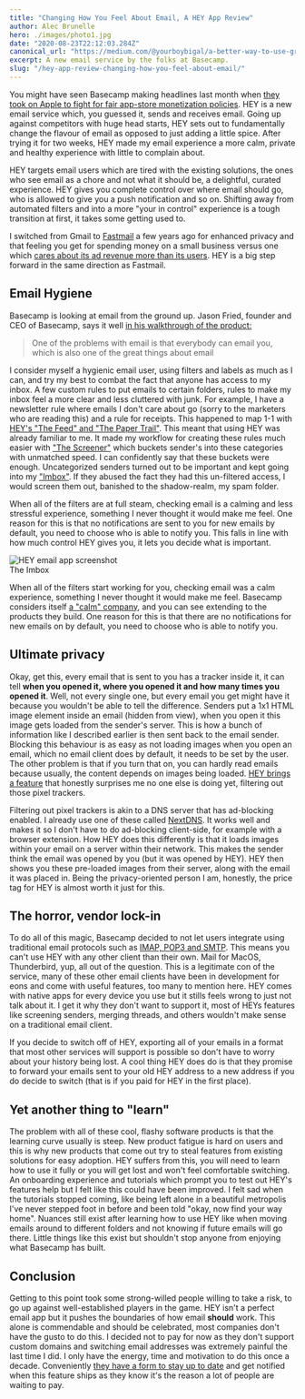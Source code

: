 ```yaml
---
title: "Changing How You Feel About Email, A HEY App Review"
author: Alec Brunelle
hero: ./images/photo1.jpg
date: "2020-08-23T22:12:03.284Z"
canonical_url: "https://medium.com/@yourboybigal/a-better-way-to-use-graphql-fragments-in-react-4f54bf862062"
excerpt: A new email service by the folks at Basecamp.
slug: "/hey-app-review-changing-how-you-feel-about-email/"
---
```


You might have seen Basecamp making headlines last month when [they took on Apple to fight for fair app-store monetization policies](https://www.theverge.com/2020/6/18/21296180/apple-hey-email-app-basecamp-rejection-response-controversy-antitrust-regulation). HEY is a new email service which, you guessed it, sends and receives email. Going up against competitors with huge head starts, HEY sets out to fundamentally change the flavour of email as opposed to just adding a little spice. After trying it for two weeks, HEY made my email experience a more calm, private and healthy experience with little to complain about.

HEY targets email users which are tired with the existing solutions, the ones who see email as a chore and not what it should be, a delightful, curated experience. HEY gives you complete control over where email should go, who is allowed to give you a push notification and so on. Shifting away from automated filters and into a more "your in control" experience is a tough transition at first, it takes some getting used to.

I switched from Gmail to [Fastmail](https://www.fastmail.com) a few years ago for enhanced privacy and that feeling you get for spending money on a small business versus one which [cares about its ad revenue more than its users](https://techcrunch.com/2020/01/23/squint-and-youll-click-it/). HEY is a big step forward in the same direction as Fastmail. 

## Email Hygiene

Basecamp is looking at email from the ground up. Jason Fried, founder and CEO of Basecamp, says it well [in his walkthrough of the product:](https://youtu.be/UCeYTysLyGI?t=44)

> One of the problems with email is that everybody can email you, which is also one of the great things about email

I consider myself a hygienic email user, using filters and labels as much as I can, and try my best to combat the fact that anyone has access to my inbox. A few custom rules to put emails to certain folders, rules to make my inbox feel a more clear and less cluttered with junk. For example, I have a newsletter rule where emails I don't care about go (sorry to the marketers who are reading this) and a rule for receipts. This happened to map 1-1 with [HEY's "The Feed"  and "The Paper Trail"](https://hey.com/how-it-works). This meant that using HEY was already familiar to me. It made my workflow for creating these rules much easier with ["The Screener"](https://hey.com/how-it-works) which buckets sender's into these categories with unmatched speed. I can confidently say that these buckets were enough. Uncategorized senders turned out to be important and kept going into my ["Imbox"](https://hey.com/features/the-imbox/). If they abused the fact they had this un-filtered access, I would screen them out, banished to the shadow-realm, my spam folder.

When all of the filters are at full steam, checking email is a calming and less stressful experience, something I never thought it would make me feel. One reason for this is that no notifications are sent to you for new emails by default, you need to choose who is able to notify you. This falls in line with how much control HEY gives you, it lets you decide what is important.

<div class="Image__Medium">
  <img src="https://res.cloudinary.com/dscgr6mcw/image/upload/v1595858961/hey-email-post/preview-imbox-508814e250e89a00b534371089a2310ff7d89796fbaa17d199bf8ae1f44ab114.jpg" alt="HEY email app screenshot"/>
  <figcaption>The Imbox</figcaption>
</div>

When all of the filters start working for you, checking email was a calm experience, something I never thought it would make me feel. Basecamp considers itself [a "calm" company](https://www.balancethegrind.com.au/work-life-balance/inside-basecamps-calm-work-life-balance-culture/), and you can see extending to the products they build. One reason for this is that there are no notifications for new emails on by default, you need to choose who is able to notify you.

## Ultimate privacy

Okay, get this, every email that is sent to you has a tracker inside it, it can tell **when you opened it, where you opened it and how many times you opened it**. Well, not every single one, but every email you get might have it because you wouldn't be able to tell the difference. Senders put a 1x1 HTML image element inside an email (hidden from view), when you open it this image gets loaded from the sender's server. This is how a bunch of information like I described earlier is then sent back to the email sender. Blocking this behaviour is as easy as not loading images when you open an email, which no email client does by default, it needs to be set by the user. The other problem is that if you turn that on, you can hardly read emails because usually, the content depends on images being loaded. [HEY brings a feature](https://hey.com/features/spy-pixel-blocker/) that honestly surprises me no one else is doing yet, filtering out those pixel trackers. 

Filtering out pixel trackers is akin to a DNS server that has ad-blocking enabled. I already use one of these called [NextDNS](https://nextdns.io/). It works well and makes it so I don't have to do ad-blocking client-side, for example with a browser extension. How HEY does this differently is that it loads images within your email on a server within their network. This makes the sender think the email was opened by you (but it was opened by HEY). HEY then shows you these pre-loaded images from their server, along with the email it was placed in. Being the privacy-oriented person I am, honestly, the price tag for HEY is almost worth it just for this.

## The horror, vendor lock-in

To do all of this magic, Basecamp decided to not let users integrate using traditional email protocols such as [IMAP, POP3 and SMTP](https://www.emailaddressmanager.com/tips/protocol.html). This means you can't use HEY with any other client than their own. Mail for MacOS, Thunderbird, yup, all out of the question. This is a legitimate con of the service, many of these other email clients have been in development for eons and come with useful features, too many to mention here. HEY comes with native apps for every device you use but it stills feels wrong to just not talk about it. I get it why they don't want to support it, most of HEYs features like screening senders, merging threads, and others wouldn't make sense on a traditional email client.

If you decide to switch off of HEY, exporting all of your emails in a format that most other services will support is possible so don't have to worry about your history being lost. A cool thing HEY does do is that they promise to forward your emails sent to your old HEY address to a new address if you do decide to switch (that is if you paid for HEY in the first place).

## Yet another thing to "learn"

The problem with all of these cool, flashy software products is that the learning curve usually is steep. New product fatigue is hard on users and this is why new products that come out try to steal features from existing solutions for easy adoption. HEY suffers from this, you will need to learn how to use it fully or you will get lost and won't feel comfortable switching. An onboarding experience and tutorials which prompt you to test out HEY's features help but I felt like this could have been improved. I felt sad when the tutorials stopped coming, like being left alone in a beautiful metropolis I've never stepped foot in before and been told "okay, now find your way home". Nuances still exist after learning how to use HEY like when moving emails around to different folders and not knowing if future emails will go there. Little things like this exist but shouldn't stop anyone from enjoying what Basecamp has built.

## Conclusion

Getting to this point took some strong-willed people willing to take a risk, to go up against well-established players in the game. HEY isn't a perfect email app but it pushes the boundaries of how email **should** work. This alone is commendable and should be celebrated, most companies don't have the gusto to do this. I decided not to pay for now as they don't support custom domains and switching email addresses was extremely painful the last time I did. I only have the energy, time and motivation to do this once a decade. Conveniently [they have a form to stay up to date](https://hey.com/custom-domains/) and get notified when this feature ships as they know it's the reason a lot of people are waiting to pay.
